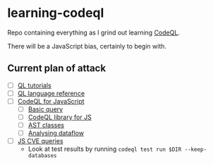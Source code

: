 # learning-codeql

Repo containing everything as I grind out learning [CodeQL](https://codeql.github.com/docs/).

There will be a JavaScript bias, certainly to begin with.

## Current plan of attack

- [ ] [QL tutorials](https://codeql.github.com/docs/writing-codeql-queries/ql-tutorials/)
- [ ] [QL language reference](https://codeql.github.com/docs/ql-language-reference/)
- [ ] [CodeQL for JavaScript](https://codeql.github.com/docs/codeql-language-guides/codeql-for-javascript/)
    * [ ] [Basic query](https://codeql.github.com/docs/codeql-language-guides/basic-query-for-javascript-code/)
    * [ ] [CodeQL library for JS](https://codeql.github.com/docs/codeql-language-guides/codeql-library-for-javascript/)
    * [ ] [AST classes](https://codeql.github.com/docs/codeql-language-guides/abstract-syntax-tree-classes-for-working-with-javascript-and-typescript-programs/)
    * [ ] [Analysing dataflow](https://codeql.github.com/docs/codeql-language-guides/analyzing-data-flow-in-javascript-and-typescript/)
- [ ] [JS CVE queries](https://github.com/github/codeql/tree/main/javascript/ql/src/Security)
    - Look at test results by running `codeql test run $DIR --keep-databases`
    

